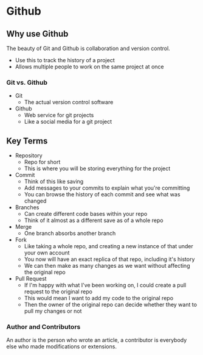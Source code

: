 

# Github

## Why use Github
The beauty of Git and Github is collaboration and version control.
- Use this to track the history of a project
- Allows multiple people to work on the same project at once

### Git vs. Github

- Git
	- The actual version control software
- Github
	- Web service for git projects
	- Like a social media for a git project

## Key Terms

- Repository
	- Repo for short
	- This is where you will be storing everything for the project
- Commit
	- Think of this like saving
	- Add messages to your commits to explain what you're committing
	- You can browse the history of each commit and see what was changed
- Branches
	- Can create different code bases within your repo
	- Think of it almost as a different save as of a whole repo
- Merge
	- One branch absorbs another branch
- Fork
	- Like taking a whole repo, and creating a new instance of that under your own account
	- You now will have an exact replica of that repo, including it's history
	- We can then make as many changes as we want without affecting the original repo
- Pull Request
	- If I'm happy with what I've been working on, I could create a pull request to the original repo
	- This would mean I want to add my code to the original repo
	- Then the owner of the original repo can decide whether they want to pull my changes or not

### Author and Contributors

An author is the person who wrote an article, a contributor is everybody else who made modifications or extensions.